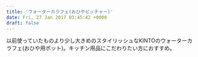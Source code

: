 ```yaml
---
title: 'ウォーターカラフェ(おひやピッチャー)'
date: Fri, 27 Jan 2017 03:45:42 +0000
draft: false
---
```


以前使っていたものより少し大きめのスタイリッシュなKINTOのウォーターカラフェ(おひや用ポット)。キッチン用品にこだわりたい方におすすめ。